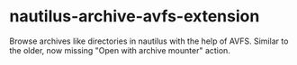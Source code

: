 # nautilus-archive-avfs-extension
Browse archives like directories in nautilus with the help of AVFS. Similar to the older, now missing "Open with archive mounter" action.
